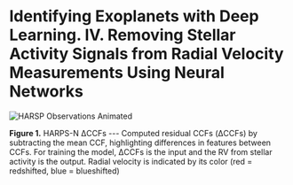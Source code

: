 # Identifying Exoplanets with Deep Learning. IV. Removing Stellar Activity Signals from Radial Velocity Measurements Using Neural Networks

![HARSP Observations Animated](pics/CCF_residuals_9_18.gif)

**Figure 1.** HARPS-N ΔCCFs --- Computed residual CCFs (ΔCCFs) by subtracting the mean CCF, highlighting differences in features between CCFs. For training the model, ΔCCFs is the input and the RV from stellar activity is the output. Radial velocity is indicated by its color (red = redshifted, blue = blueshifted)
